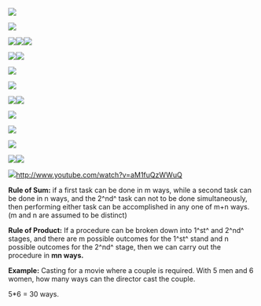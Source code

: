 ![](C:\scripts\dirkswiki\docs\Math\media_Discrete_Math/media/image1.png)

![](C:\scripts\dirkswiki\docs\Math\media_Discrete_Math/media/image2.png)

![](C:\scripts\dirkswiki\docs\Math\media_Discrete_Math/media/image3.png)![](C:\scripts\dirkswiki\docs\Math\media_Discrete_Math/media/image4.png)![](C:\scripts\dirkswiki\docs\Math\media_Discrete_Math/media/image5.png)

![](C:\scripts\dirkswiki\docs\Math\media_Discrete_Math/media/image6.png)![](C:\scripts\dirkswiki\docs\Math\media_Discrete_Math/media/image7.png)

![](C:\scripts\dirkswiki\docs\Math\media_Discrete_Math/media/image8.png)

![](C:\scripts\dirkswiki\docs\Math\media_Discrete_Math/media/image9.png)

![](C:\scripts\dirkswiki\docs\Math\media_Discrete_Math/media/image10.png)![](C:\scripts\dirkswiki\docs\Math\media_Discrete_Math/media/image11.png)

![](C:\scripts\dirkswiki\docs\Math\media_Discrete_Math/media/image12.png)

![](C:\scripts\dirkswiki\docs\Math\media_Discrete_Math/media/image13.png)

![](C:\scripts\dirkswiki\docs\Math\media_Discrete_Math/media/image14.png)

![](C:\scripts\dirkswiki\docs\Math\media_Discrete_Math/media/image15.png)![](C:\scripts\dirkswiki\docs\Math\media_Discrete_Math/media/image16.png)

![](C:\scripts\dirkswiki\docs\Math\media_Discrete_Math/media/image17.png)<http://www.youtube.com/watch?v=aM1fuQzWWuQ>

**Rule of Sum:** if a first task can be done in m ways, while a second
task can be done in n ways, and the 2^nd^ task can not to be done
simultaneously, then performing either task can be accomplished in any
one of m+n ways. (m and n are assumed to be distinct)

**Rule of Product:** If a procedure can be broken down into 1^st^ and
2^nd^ stages, and there are m possible outcomes for the 1^st^ stand and
n possible outcomes for the 2^nd^ stage, then we can carry out the
procedure in **mn ways.**

**Example:** Casting for a movie where a couple is required. With 5 men
and 6 women, how many ways can the director cast the couple.

5\*6 = 30 ways.
